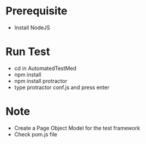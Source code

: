 # Prerequisite
- Install NodeJS
  
# Run Test
- cd in AutomatedTestMed
- npm install
- npm install protractor 
- type protractor conf.js and press enter


# Note
- Create a Page Object Model for the test framework
-  Check pom.js file